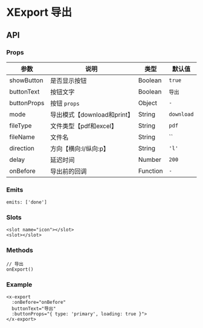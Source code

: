 # XExport 导出

## API

### Props

| 参数 | 说明 | 类型 | 默认值 |
| --- | --- | --- | --- |
| showButton | 是否显示按钮 | Boolean | `true` |
| buttonText | 按钮文字 | Boolean | `导出` |
| buttonProps | 按钮 `props` | Object | `-` |
| mode | 导出模式【download和print】 | String | `download` |
| fileType | 文件类型【pdf和excel】 | String | `pdf` |
| fileName | 文件名 | String | `` |
| direction | 方向【横向:l/纵向:p】 | String | `'l'` |
| delay | 延迟时间 | Number | `200` |
| onBefore | 导出前的回调 | Function | `-` |

### Emits

```vue
emits: ['done']
```

### Slots

```vue
<slot name="icon"></slot>
<slot></slot>
```

### Methods

```vue
// 导出
onExport()
```

### Example

```vue
<x-export
  :onBefore="onBefore"
  buttonText="导出"
  :buttonProps="{ type: 'primary', loading: true }">
</x-export>
```
